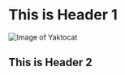 # This is Header 1
![Image of Yaktocat](https://octodex.github.com/images/yaktocat.png)
## This is Header 2
